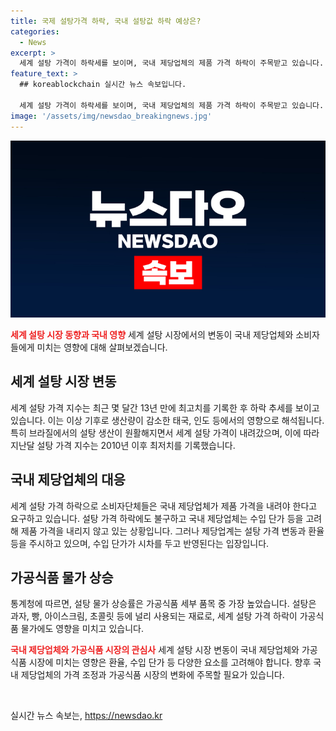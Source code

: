 ```yaml
---
title: 국제 설탕가격 하락, 국내 설탕값 하락 예상은?
categories:
  - News
excerpt: >
  세계 설탕 가격이 하락세를 보이며, 국내 제당업체의 제품 가격 하락이 주목받고 있습니다. 유엔 식량농업기구에 따르면 세계 설탕 가격이 3월부터 연이은 하락세를 보였으며, 소비자단체들은 국내 제품 가격도 하락해야 한다고 주문하고 있습니다. 그러나 제당업계는 설탕 가격 변동과 환율 상황 등을 고려해야 한다고 설명하고 있습니다. 설탕 가격 하락은 가공식품 물가에도 영향을 미치고 있으며, 이를 통해 슈거플레이션이라는 경제 현상이 일어날 수 있다는 우려도 제기되고 있습니다. (150자)
feature_text: >
  ## koreablockchain 실시간 뉴스 속보입니다.

  세계 설탕 가격이 하락세를 보이며, 국내 제당업체의 제품 가격 하락이 주목받고 있습니다. 유엔 식량농업기구에 따르면 세계 설탕 가격이 3월부터 연이은 하락세를 보였으며, 소비자단체들은 국내 제품 가격도 하락해야 한다고 주문하고 있습니다. 그러나 제당업계는 설탕 가격 변동과 환율 상황 등을 고려해야 한다고 설명하고 있습니다. 설탕 가격 하락은 가공식품 물가에도 영향을 미치고 있으며, 이를 통해 슈거플레이션이라는 경제 현상이 일어날 수 있다는 우려도 제기되고 있습니다. (150자)
image: '/assets/img/newsdao_breakingnews.jpg'
---
```


<p><img src="/assets/img/newsdao_breakingnews.jpg" alt="koreablockchain 속보" /></p>

<p><b><span style="color: #ee2323;">세계 설탕 시장 동향과 국내 영향</span></b>
세계 설탕 시장에서의 변동이 국내 제당업체와 소비자들에게 미치는 영향에 대해 살펴보겠습니다.</p>

<h2 data-ke-size="size26">세계 설탕 시장 변동</h2>

<p>세계 설탕 가격 지수는 최근 몇 달간 13년 만에 최고치를 기록한 후 하락 추세를 보이고 있습니다. 이는 이상 기후로 생산량이 감소한 태국, 인도 등에서의 영향으로 해석됩니다. 특히 브라질에서의 설탕 생산이 원활해지면서 세계 설탕 가격이 내려갔으며, 이에 따라 지난달 설탕 가격 지수는 2010년 이후 최저치를 기록했습니다.</p>

<h2 data-ke-size="size26">국내 제당업체의 대응</h2>

<p>세계 설탕 가격 하락으로 소비자단체들은 국내 제당업체가 제품 가격을 내려야 한다고 요구하고 있습니다. 설탕 가격 하락에도 불구하고 국내 제당업체는 수입 단가 등을 고려해 제품 가격을 내리지 않고 있는 상황입니다. 그러나 제당업계는 설탕 가격 변동과 환율 등을 주시하고 있으며, 수입 단가가 시차를 두고 반영된다는 입장입니다.</p>

<h2 data-ke-size="size26">가공식품 물가 상승</h2>

<p>통계청에 따르면, 설탕 물가 상승률은 가공식품 세부 품목 중 가장 높았습니다. 설탕은 과자, 빵, 아이스크림, 초콜릿 등에 널리 사용되는 재료로, 세계 설탕 가격 하락이 가공식품 물가에도 영향을 미치고 있습니다.</p>

<p><b><span style="color: #ee2323;">국내 제당업체와 가공식품 시장의 관심사</span></b>
세계 설탕 시장 변동이 국내 제당업체와 가공식품 시장에 미치는 영향은 환율, 수입 단가 등 다양한 요소를 고려해야 합니다. 향후 국내 제당업체의 가격 조정과 가공식품 시장의 변화에 주목할 필요가 있습니다.</p>

<p data-ke-size="size16">&nbsp;</p>
실시간 뉴스 속보는, <a href="https://newsdao.kr" rel="dofollow">https://newsdao.kr</a>


